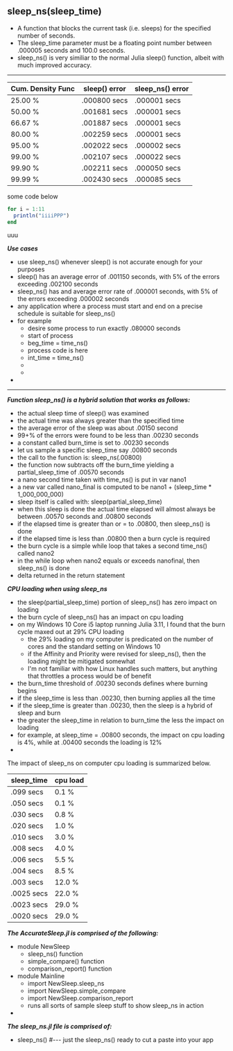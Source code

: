 ## sleep_ns(sleep_time)
* A function that blocks the current task (i.e. sleeps) for the specified number of seconds.
* The sleep_time parameter must be a floating point number between .000005 seconds and 100.0 seconds.
* sleep_ns() is very similiar to the normal Julia sleep() function, albeit with much improved accuracy.


-----------


Cum. Density Func      |   sleep() error         | sleep_ns() error           
---------------------  |  --------------------   | -------------------
25.00 %                |  .000800 secs           |  .000001 secs
50.00 %                |  .001681 secs           |  .000001 secs
66.67 %                |  .001887 secs           |  .000001 secs
80.00 %                |  .002259 secs           |  .000001 secs
95.00 %                |  .002022 secs           |  .000002 secs
99.00 %                |  .002107 secs           |  .000022 secs
99.90 %                |  .002211 secs           |  .000050 secs
99.99 %                |  .002430 secs           |  .000085 secs


some code below
```julia
for i = 1:11
  println("iiiiPPP")
end
```

uuu

***Use cases***
* use sleep_ns() whenever sleep() is not accurate enough for your purposes
* sleep() has an average error of .001150 seconds, with 5% of the errors exceeding .002100 seconds
* sleep_ns() has and average error rate of .000001 seconds, with 5% of the errors exceeding .000002 seconds
* any application where a process must start and end on a precise schedule is suitable for sleep_ns()
* for example
  * desire some process to run exactly .080000 seconds
  * start of process
  * beg_time = time_ns()
  * process code is here
  * int_time = time_ns()
  * 
  * 
* 

-------------


***Function sleep_ns() is a hybrid solution that works as follows:*** 
  * the actual sleep time of sleep() was examined
  * the actual time was always greater than the specified time
  * the average error of the sleep was about .00150 second
  * 99+% of the errors were found to be less than .00230 seconds
  * a constant called burn_time is set to .00230 seconds
  * let us sample a specific sleep_time say .00800 seconds
  * the call to the function is:  sleep_ns(.00800)
  * the function now subtracts off the burn_time yielding a partial_sleep_time of .00570 seconds
  * a nano second time taken with time_ns() is put in var nano1
  * a new var called nano_final is computed to be nano1 + (sleep_time * 1_000_000_000)
  * sleep itself is called with:  sleep(partial_sleep_time)
  * when this sleep is done the actual time elapsed will almost always be between .00570 seconds and .00800 seconds
  * if the elapsed time is greater than or = to .00800, then sleep_ns() is done
  * if the elapsed time is less than .00800 then a burn cycle is required
  * the burn cycle is a simple while loop that takes a second time_ns() called nano2
  * in the while loop when nano2 equals or exceeds nanofinal, then sleep_ns() is done
  * delta returned in the return statement 
  
***CPU loading when using sleep_ns***
* the sleep(partial_sleep_time) portion of sleep_ns() has zero impact on loading
* the burn cycle of sleep_ns() has an impact on cpu loading
* on my Windows 10 Core i5 laptop running Julia 3.11, I found that the burn cycle maxed out at 29% CPU loading
  * the 29% loading on my computer is predicated on the number of cores and the standard setting on Windows 10
  * if the Affinity and Priority were revised for sleep_ns(), then the loading might be mitigated somewhat
  * I'm not familiar with how Linux handles such matters, but anything that throttles a process would be of benefit
* the burn_time threshold of .00230 seconds defines where burning begins
* if the sleep_time is less than .00230, then burning applies all the time
* if the sleep_time is greater than .00230, then the sleep is a hybrid of sleep and burn
* the greater the sleep_time in relation to burn_time the less the impact on loading
* for example, at sleep_time = .00800 seconds, the impact on cpu loading is 4%, while at .00400 seconds the loading is 12%
* 






The impact of sleep_ns on computer cpu loading is summarized below.

sleep_time   |        cpu load  
-----------  |        --------  
  .099 secs  |         0.1 %
  .050 secs  |         0.1 %    
  .030 secs  |         0.8 %
  .020 secs  |         1.0 %
  .010 secs  |         3.0 %
  .008 secs  |         4.0 %
  .006 secs  |         5.5 %
  .004 secs  |         8.5 %
  .003 secs  |        12.0 %
  .0025 secs |        22.0 %
  .0023 secs |        29.0 %
  .0020 secs |        29.0 %
  
  
 
 
 ***The AccurateSleep.jl is comprised of the following:***
 * module NewSleep
   * sleep_ns() function
   * simple_compare() function
   * comparison_report() function
 * module Mainline
   * import NewSleep.sleep_ns
   * import NewSleep.simple_compare
   * import NewSleep.comparison_report
   * runs all sorts of sample sleep stuff to show sleep_ns in action
 * 

***The sleep_ns.jl file is comprised of:***
* sleep_ns()   #--- just the sleep_ns() ready to cut a paste into your app
